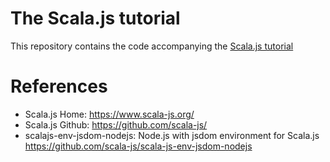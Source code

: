 # The Scala.js tutorial

This repository contains the code accompanying the [Scala.js tutorial](http://www.scala-js.org/doc/tutorial.html)

# References

* Scala.js Home: https://www.scala-js.org/
* Scala.js Github: https://github.com/scala-js/
* scalajs-env-jsdom-nodejs: Node.js with jsdom environment for Scala.js https://github.com/scala-js/scala-js-env-jsdom-nodejs